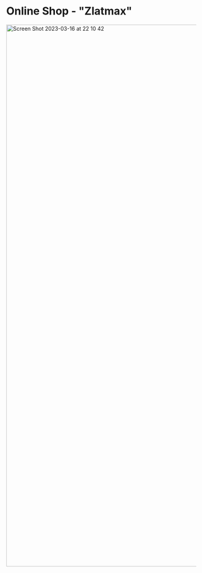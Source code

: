 # Online Shop - "Zlatmax"
<img width="1436" alt="Screen Shot 2023-03-16 at 22 10 42" src="https://user-images.githubusercontent.com/99406219/225682916-f8643fea-2a20-4f9e-9842-3abe0610346e.png">
